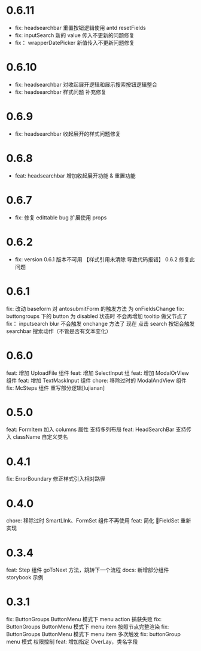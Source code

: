 <!--

// Please add your own contribution below inside the Master section, no need to
// set a version number, that happens during a deploy. Thanks!
//
// These docs are aimed at users rather than danger developers, so please limit technical
// terminology in here.

// Note: if this is your first PR, you'll need to add your URL to the footnotes
//       see the bottom of this file. The list there is sorted, try to follow that.

-->

# 0.6.11

- fix: headsearchbar 重置按钮逻辑使用 antd resetFields
- fix: inputSearch 新的 value 传入不更新的问题修复
- fix： wrapperDatePicker 新值传入不更新问题修复

# 0.6.10

- fix: headsearchbar 对收起展开逻辑和展示搜索按钮逻辑整合
- fix: headsearchbar 样式问题 补充修复

# 0.6.9

- fix: headsearchbar 收起展开的样式问题修复

# 0.6.8

- feat: headsearchbar 增加收起展开功能 & 重置功能

# 0.6.7

- fix: 修复 edittable bug 扩展使用 props

# 0.6.2

- fix: version 0.6.1 版本不可用 【样式引用未清除 导致代码报错】 0.6.2 修复此问题

# 0.6.1

fix: 改动 baseform 对 antosubmitForm 的触发方法 为 onFieldsChange
fix: buttongroups 下的 button 为 disabled 状态时 不会再增加 tooltip 做父节点了
fix： inputsearch blur 不会触发 onchange 方法了 现在 点击 search 按钮会触发 searchbar 搜索动作（不管是否有文本变化）

# 0.6.0

feat: 增加 UploadFile 组件
feat: 增加 SelectInput 组
feat: 增加 ModalOrView 组件
feat: 增加 TextMaskInput 组件
chore: 移除过时的 ModalAndView 组件
fix: McSteps 组件 重写部分逻辑[lujianan]

# 0.5.0

feat: FormItem 加入 columns 属性 支持多列布局
feat: HeadSearchBar 支持传入 className 自定义类名

# 0.4.1

fix: ErrorBoundary 修正样式引入相对路径

# 0.4.0

chore: 移除过时 SmartLInk、FormSet 组件不再使用
feat: 简化 FieldSet 重新实现

# 0.3.4

feat: Step 组件 goToNext 方法，跳转下一个流程
docs: 新增部分组件 storybook 示例

# 0.3.1

fix: ButtonGroups ButtonMenu 模式下 menu action 捕获失败
fix: ButtonGroups ButtonMenu 模式下 menu item 按照节点完整渲染
fix: ButtonGroups ButtonMenu 模式下 menu item 多次触发
fix: buttonGroup menu 模式 权限控制
feat: 增加指定 OverLay，类名字段
